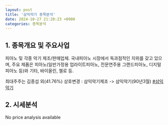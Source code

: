 ```yaml
---
layout: post
title: '삼익악기 종목분석'
date: 2024-10-27 21:20:23 +0900
categories: 종목분석
---
```


## 1. 종목개요 및 주요사업

피아노 및 각종 악기 제조/판매업체. 국내피아노 시장에서 독과점적인 지위를 갖고 있으며, 주요 제품은 피아노(일반가정용 업라이트피아노, 전문연주용 그랜드피아노, 디지털피아노 등)와 기타, 바이올린, 첼로 등. 

최대주주는 김종섭 외(41.76%) 상호변경 : 삼익악기제조 -> 삼익악기(90년3월)
[#삼익악기](#)

## 2. 시세분석

No price analysis available
